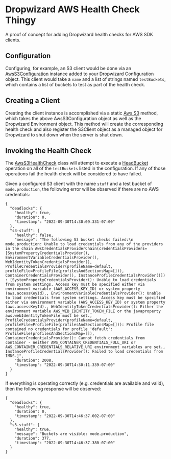 # Dropwizard AWS Health Check Thingy

A proof of concept for adding Dropwizard health checks for AWS SDK clients.

## Configuration

Configuring, for example, an S3 client would be done via an 
[AwsS3Configuration](src/main/java/com/mode/ryankennedy/aws/AwsS3Configuration.java) 
instance added to your Dropwizard Configuration object. This client 
would take a `name` and a list of strings named `testBuckets`, which 
contains a list of buckets to test as part of the health check.

## Creating a Client

Creating the client instance is accomplished via a static 
[Aws.S3](src/main/java/com/mode/ryankennedy/aws/Aws.java) method, which 
takes the above AwsS3Configuration object as well as the Dropwizard 
Environment object. This method will create the corresponding health 
check and also register the S3Client object as a managed object for 
Dropwizard to shut down when the server is shut down.

## Invoking the Health Check

The [AwsS3HealthCheck](src/main/java/com/mode/ryankennedy/aws/AwsS3HealthCheck.java) 
class will attempt to execute a [HeadBucket](https://docs.aws.amazon.com/AmazonS3/latest/API/API_HeadBucket.html) 
operation on all of the `testBuckets` listed in the configuration. If any 
of those operations fail the health check will be considered to have failed.

Given a configured S3 client with the name `stuff` and a test bucket of 
`mode.production`, the following error will be observed if there are 
no AWS credentials:

```
{
  "deadlocks": {
    "healthy": true,
    "duration": 0,
    "timestamp": "2022-09-30T14:30:09.331-07:00"
  },
  "s3-stuff": {
    "healthy": false,
    "message": "The following S3 bucket checks failed:\n    mode.production: Unable to load credentials from any of the providers in the chain AwsCredentialsProviderChain(credentialsProviders=[SystemPropertyCredentialsProvider(), EnvironmentVariableCredentialsProvider(), WebIdentityTokenCredentialsProvider(), ProfileCredentialsProvider(profileName=default, profileFile=ProfileFile(profilesAndSectionsMap=[])), ContainerCredentialsProvider(), InstanceProfileCredentialsProvider()]) : [SystemPropertyCredentialsProvider(): Unable to load credentials from system settings. Access key must be specified either via environment variable (AWS_ACCESS_KEY_ID) or system property (aws.accessKeyId)., EnvironmentVariableCredentialsProvider(): Unable to load credentials from system settings. Access key must be specified either via environment variable (AWS_ACCESS_KEY_ID) or system property (aws.accessKeyId)., WebIdentityTokenCredentialsProvider(): Either the environment variable AWS_WEB_IDENTITY_TOKEN_FILE or the javaproperty aws.webIdentityTokenFile must be set., ProfileCredentialsProvider(profileName=default, profileFile=ProfileFile(profilesAndSectionsMap=[])): Profile file contained no credentials for profile 'default': ProfileFile(profilesAndSectionsMap=[]), ContainerCredentialsProvider(): Cannot fetch credentials from container - neither AWS_CONTAINER_CREDENTIALS_FULL_URI or AWS_CONTAINER_CREDENTIALS_RELATIVE_URI environment variables are set., InstanceProfileCredentialsProvider(): Failed to load credentials from IMDS.]",
    "duration": 2008,
    "timestamp": "2022-09-30T14:30:11.339-07:00"
  }
}
```

If everything is operating correctly (e.g. credentials are available 
and valid), then the following response will be observed:

```
{
  "deadlocks": {
    "healthy": true,
    "duration": 0,
    "timestamp": "2022-09-30T14:46:37.002-07:00"
  },
  "s3-stuff": {
    "healthy": true,
    "message": "Buckets are visible: mode.production",
    "duration": 377,
    "timestamp": "2022-09-30T14:46:37.380-07:00"
  }
}
```

